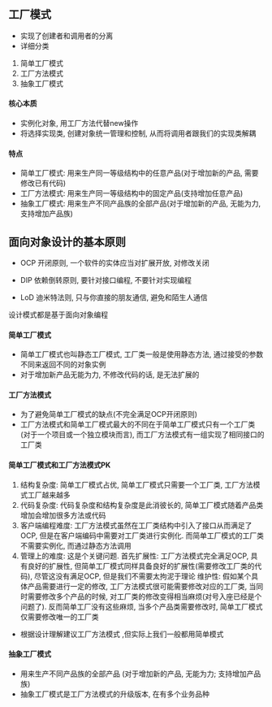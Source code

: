 ## 工厂模式

- 实现了创建者和调用者的分离
- 详细分类
1. 简单工厂模式
2. 工厂方法模式
3. 抽象工厂模式

#### 核心本质
- 实例化对象, 用工厂方法代替new操作
- 将选择实现类, 创建对象统一管理和控制, 从而将调用者跟我们的实现类解耦

#### 特点
- 简单工厂模式: 用来生产同一等级结构中的任意产品(对于增加新的产品, 需要修改已有代码)
- 工厂方法模式: 用来生产同一等级结构中的固定产品(支持增加任意产品)
- 抽象工厂模式: 用来生产不同产品族的全部产品(对于增加新的产品, 无能为力, 支持增加产品族)

## 面向对象设计的基本原则
- OCP 开闭原则, 一个软件的实体应当对扩展开放, 对修改关闭
    
- DIP 依赖倒转原则, 要针对接口编程, 不要针对实现编程
    
- LoD 迪米特法则, 只与你直接的朋友通信, 避免和陌生人通信

设计模式都是基于面向对象编程

#### 简单工厂模式

- 简单工厂模式也叫静态工厂模式, 工厂类一般是使用静态方法, 通过接受的参数不同来返回不同的对象实例
- 对于增加新产品无能为力, 不修改代码的话, 是无法扩展的

#### 工厂方法模式

- 为了避免简单工厂模式的缺点(不完全满足OCP开闭原则)
- 工厂方法模式和简单工厂模式最大的不同在于简单工厂模式只有一个工厂类(对于一个项目或一个独立模块而言), 而工厂方法模式有一组实现了相同接口的工厂类

#### 简单工厂模式和工厂方法模式PK
1. 结构复杂度: 简单工厂模式占优, 简单工厂模式只需要一个工厂类, 工厂方法模式工厂越来越多
2. 代码复杂度: 代码复杂度和结构复杂度是此消彼长的, 简单工厂模式随着产品类增加会增加很多方法或代码
3. 客户端编程难度: 工厂方法模式虽然在工厂类结构中引入了接口从而满足了OCP, 但是在客户端编码中需要对工厂类进行实例化. 而简单工厂模式的工厂类不需要实例化, 而通过静态方法调用
4. 管理上的难度: 这是个关键问题. 
首先扩展性: 工厂方法模式完全满足OCP, 具有良好的扩展性, 但简单工厂模式同样具备良好的扩展性(需要修改工厂类的代码), 尽管这没有满足OCP, 但是我们不需要太拘泥于理论
维护性: 假如某个具体产品需要进行一定的修改, 工厂方法模式很可能需要修改对应的工厂类, 当同时需要修改多个产品的时候, 对工厂类的修改变得相当麻烦(对号入座已经是个问题了). 
反而简单工厂没有这些麻烦, 当多个产品类需要修改时, 简单工厂模式仅需要修改唯一的工厂类

- 根据设计理解建议工厂方法模式 ,但实际上我们一般都用简单模式

#### 抽象工厂模式
- 用来生产不同产品族的全部产品 (对于增加新的产品, 无能为力; 支持增加产品族)
- 抽象工厂模式是工厂方法模式的升级版本, 在有多个业务品种